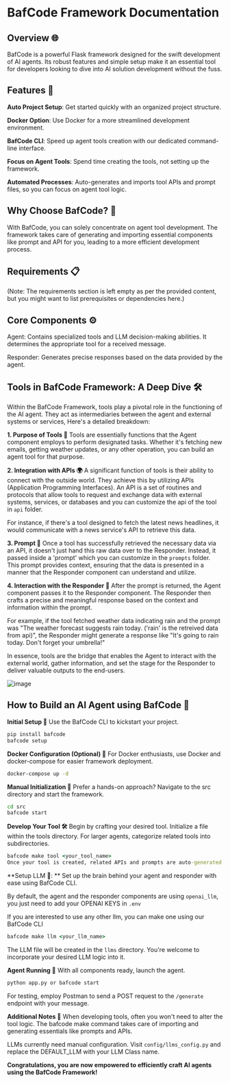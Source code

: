 # BafCode Framework Documentation
## Overview 🌐
BafCode is a powerful Flask framework designed for the swift development of AI agents. Its robust features and simple setup make it an essential tool for developers looking to dive into AI solution development without the fuss.

## Features 🌟
 **Auto Project Setup**: Get started quickly with an organized project structure.

 **Docker Option**: Use Docker for a more streamlined development environment.

 **BafCode CLI**: Speed up agent tools creation with our dedicated command-line interface.

 **Focus on Agent Tools**: Spend time creating the tools, not setting up the framework.

 **Automated Processes**: Auto-generates and imports tool APIs and prompt files, so you can focus on agent tool logic.

## Why Choose BafCode? 🤖
With BafCode, you can solely concentrate on agent tool development. The framework takes care of generating and importing essential components like prompt and API for you, leading to a more efficient development process.

## Requirements 📋
(Note: The requirements section is left empty as per the provided content, but you might want to list prerequisites or dependencies here.)

## Core Components ⚙️
Agent: Contains specialized tools and LLM decision-making abilities. It determines the appropriate tool for a received message.

Responder: Generates precise responses based on the data provided by the agent.


## Tools in BafCode Framework: A Deep Dive 🛠
Within the BafCode Framework, tools play a pivotal role in the functioning of the AI agent. They act as intermediaries between the agent and external systems or services, Here's a detailed breakdown:

**1. Purpose of Tools 🎯**
Tools are essentially functions that the Agent component employs to perform designated tasks. Whether it's fetching new emails, getting weather updates, or any other operation, you can build an agent tool for that purpose.

**2. Integration with APIs 🌍**
A significant function of tools is their ability to connect with the outside world. They achieve this by utilizing APIs (Application Programming Interfaces). An API is a set of routines and protocols that allow tools to request and exchange data with external systems, services, or databases and you can customize the api of the tool in `api` folder.


For instance, if there's a tool designed to fetch the latest news headlines, it would communicate with a news service's API to retrieve this data.

**3. Prompt  📝**
Once a tool has successfully retrieved the necessary data via an API, it doesn't just hand this raw data over to the Responder. Instead, it passed inside a 'prompt' which you can customize in the `prompts` folder. This prompt provides context, ensuring that the data is presented in a manner that the Responder component can understand and utilize.

**4. Interaction with the Responder 📩**
After the prompt is returned, the Agent component passes it to the Responder component. The Responder then crafts a precise and meaningful response based on the context and information within the prompt.

For example, if the tool fetched weather data indicating rain and the prompt was "The weather forecast suggests rain today. ('rain' is the retreived data from api)", the Responder might generate a response like "It's going to rain today. Don't forget your umbrella!"

In essence, tools are the bridge that enables the Agent to interact with the external world, gather information, and set the stage for the Responder to deliver valuable outputs to the end-users.

![image](https://github.com/aitelabrandig/bafcode/assets/95383805/08b260d2-0ea2-43a9-a39f-99cf1dcceda6)




## How to Build an AI Agent using BafCode 🔧

**Initial Setup 🚀**
Use the BafCode CLI to kickstart your project.

```cmd
pip install bafcode
bafcode setup
```

**Docker Configuration (Optional) 🐳**
For Docker enthusiasts, use Docker and docker-compose for easier framework deployment.

```cmd
docker-compose up -d
``` 
**Manual Initialization 📂**
Prefer a hands-on approach? Navigate to the src directory and start the framework.

```cmd
cd src
bafcode start
```
**Develop Your Tool 🛠**
Begin by crafting your desired tool. Initialize a file within the tools directory. For larger agents, categorize related tools into subdirectories.

```cmd
bafcode make tool <your_tool_name>
Once your tool is created, related APIs and prompts are auto-generated and imported.
```

**Setup LLM 🧠: ** Set up the brain behind your agent and responder with ease using BafCode CLI.

By default, the agent and the responder components are using `openai_llm`, you just need to add your OPENAI KEYS in `.env`

If you are interested to use any other llm, you can make one using our BafCode CLI

```cmd
bafcode make llm <your_llm_name>
```
The LLM file will be created in the `llms` directory. You're welcome to incorporate your desired LLM logic into it.

**Agent Running 🚀**
With all components ready, launch the agent.

```cmd
python app.py or bafcode start
```
For testing, employ Postman to send a POST request to the `/generate` endpoint with your message.

**Additional Notes 📝**
When developing tools, often you won't need to alter the tool logic. The bafcode make command takes care of importing and generating essentials like prompts and APIs.

LLMs currently need manual configuration. Visit `config/llms_config.py` and replace the DEFAULT_LLM with your LLM Class name.


**Congratulations, you are now empowered to efficiently craft AI agents using the BafCode Framework!**
